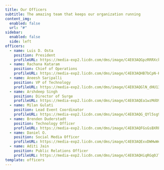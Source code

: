 ```yaml
---
title: Our Officers
subtitle: The amazing team that keeps our organization running
content_img:
  enabled: false
  url: "#"
sidebar:
  enabled: false
  side: left
officers:
  - name: Luis D. Osta
    position: President
    profileURL: https://media-exp2.licdn.com/dms/image/C4E03AQGpzRRRXckHvw/profile-displayphoto-shrink_200_200/0?e=1583971200&v=beta&t=s2E8VA1K4_L0IMVd0T-qnmgsJIywskfWsJRwaIFnDkU
  - name: Rachana Kataram
    position: Chief of Operations
    profileURL: https://media-exp2.licdn.com/dms/image/C4E03AQHB7bCpN-KE4w/profile-displayphoto-shrink_200_200/0?e=1583971200&v=beta&t=YxV3LtoeiMaxpPrdk_VVHD_tGTe4v1Ho6cxLrJB3m-k
  - name: Aneesh Saripalli
    position: VP of Technology
    profileURL: https://media-exp2.licdn.com/dms/image/C4E03AQGlN_dHU13ixw/profile-displayphoto-shrink_200_200/0?e=1583971200&v=beta&t=_z0sOaIXFvkkCv_5R8GpV2Cc8rcqLytlacUDQMqZtFw
  - name: Arshdeep Singh
    position: Director of Surge
    profileURL: https://media-exp2.licdn.com/dms/image/C4E03AQEa1wzMdO92gA/profile-displayphoto-shrink_200_200/0?e=1583971200&v=beta&t=d3KPb1uRI9RXK-IAn2zFJFT9kRwAyPk9PYk1qTET2iM
  - name: Milan Gulati
    position: Lead Event Coordinator
    profileURL: https://media-exp2.licdn.com/dms/image/C4E03AQG_QYl5sg9kJw/profile-displayphoto-shrink_200_200/0?e=1583971200&v=beta&t=ZI1hO1lgmsRcQWMMRKNU0m8dQmQtCOBQy3pIUHW9wZQ
  - name: Brenden Duderstadt
    position: Technology Officer
    profileURL: https://media-exp2.licdn.com/dms/image/C4E03AQFGsGsBXRP_XA/profile-displayphoto-shrink_200_200/0?e=1583971200&v=beta&t=hwOfryvMtU_gLMU6DbAH-izbu1OPictocyWd7kR2e30
  - name: Daniel O.
    position: Social Media Officer
    profileURL: https://media-exp2.licdn.com/dms/image/C4E03AQExvDWHwWejnA/profile-displayphoto-shrink_200_200/0?e=1583971200&v=beta&t=HVR81GbMb96DaIKdYJdoB0AGL87p4pgIgIvcWi9phok
  - name: Aditi Jain
    position: Public Relations Officer
    profileURL: https://media-exp2.licdn.com/dms/image/C4E03AQHiqRGq0JTlIg/profile-displayphoto-shrink_200_200/0?e=1583971200&v=beta&t=FH-yL5RI3rLFP0mwxcbRCqFmt1tGexhpho-K2uxgbV8
template: officers
---
```

